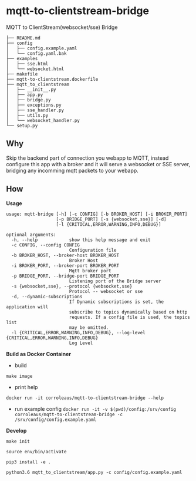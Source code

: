# mqtt-to-clientstream-bridge

MQTT to ClientStream(websocket/sse) Bridge

```
├── README.md
├── config
│   ├── config.example.yaml
│   └── config.yaml.bak
├── examples
│   ├── sse.html
│   └── websocket.html
├── makefile
├── mqtt-to-clientstream.dockerfile
├── mqtt_to_clientstream
│   ├── __init__.py
│   ├── app.py
│   ├── bridge.py
│   ├── exceptions.py
│   ├── sse_handler.py
│   ├── utils.py
│   └── websocket_handler.py
└── setup.py
```

## Why

Skip the backend part of connection you webapp to MQTT, instead configure this app with a broker and it will serve a websocket or SSE server, bridging any incomming mqtt packets to your webapp.


## How

**Usage**

```
usage: mqtt-bridge [-h] [-c CONFIG] [-b BROKER_HOST] [-i BROKER_PORT]
                   [-p BRIDGE_PORT] [-s {websocket,sse}] [-d]
                   [-l {CRITICAL,ERROR,WARNING,INFO,DEBUG}]

optional arguments:
  -h, --help            show this help message and exit
  -c CONFIG, --config CONFIG
                        Configuration file
  -b BROKER_HOST, --broker-host BROKER_HOST
                        Broker Host
  -i BROKER_PORT, --broker-port BROKER_PORT
                        Mqtt broker port
  -p BRIDGE_PORT, --bridge-port BRIDGE_PORT
                        Listening port of the Bridge server
  -s {websocket,sse}, --protocol {websocket,sse}
                        Protocol -- websocket or sse
  -d, --dynamic-subscriptions
                        If Dynamic subscriptions is set, the application will
                        subscribe to topics dynamically based on http
                        requests. If a config file is used, the topics list
                        may be omitted.
  -l {CRITICAL,ERROR,WARNING,INFO,DEBUG}, --log-level {CRITICAL,ERROR,WARNING,INFO,DEBUG}
                        Log Level
```

**Build as Docker Container**

- build

```make image```


- print help

```docker run -it corroleaus/mqtt-to-clientstream-bridge --help```

- run example config
```docker run -it -v $(pwd)/config:/srv/config corroleaus/mqtt-to-clientstream-bridge -c /srv/config/config.example.yaml```


**Develop**

```make init```

```source env/bin/activate```

```pip3 install -e .```

```python3.6 mqtt_to_clientstream/app.py -c config/config.example.yaml```

